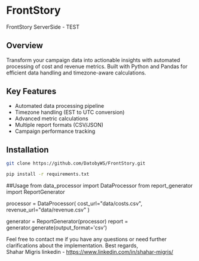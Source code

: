# FrontStory
FrontStory ServerSide - TEST

## Overview
Transform your campaign data into actionable insights with automated processing of cost and revenue metrics. Built with Python and Pandas for efficient data handling and timezone-aware calculations.

## Key Features
- Automated data processing pipeline
- Timezone handling (EST to UTC conversion)
- Advanced metric calculations
- Multiple report formats (CSV/JSON)
- Campaign performance tracking

## Installation
```bash
git clone https://github.com/DatobyWS/FrontStory.git

pip install -r requirements.txt
```

##Usage
from data_processor import DataProcessor
from report_generator import ReportGenerator

processor = DataProcessor(
    cost_url="data/costs.csv",
    revenue_url="data/revenue.csv"
)

generator = ReportGenerator(processor)
report = generator.generate(output_format='csv')

Feel free to contact me if you have any questions or need further clarifications about the implementation.
Best regards,  
Shahar Migris 
linkedin - https://www.linkedin.com/in/shahar-migris/
